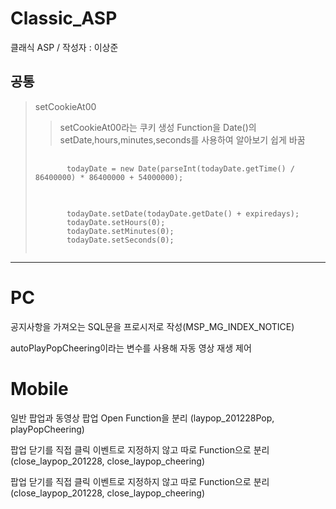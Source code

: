 # Classic_ASP
클래식 ASP /  작성자 : 이상준

## 공통
>setCookieAt00
>>setCookieAt00라는 쿠키 생성 Function을 Date()의 setDate,hours,minutes,seconds를 사용하여 알아보기 쉽게 바꿈
><pre>
>    <code>
>        todayDate = new Date(parseInt(todayDate.getTime() / 86400000) * 86400000 + 54000000);
>    </code>
></pre>
><pre>
>    <code>
>        todayDate.setDate(todayDate.getDate() + expiredays);
>        todayDate.setHours(0);
>        todayDate.setMinutes(0);
>        todayDate.setSeconds(0);
>    </code>
></pre>

***

<div>
    <h1>PC</h1>
    <div>
        <p>
            공지사항을 가져오는 SQL문을 프로시저로 작성(MSP_MG_INDEX_NOTICE)
        </p>
        <p>
            autoPlayPopCheering이라는 변수를 사용해 자동 영상 재생 제어
        </p>
    </div>
</div>
<div>
    <h1>Mobile</h1>
    <div>
        <p>
            일반 팝업과 동영상 팝업 Open Function을 분리 (laypop_201228Pop, playPopCheering)
        </p>
        <p>
            팝업 닫기를 직접 클릭 이벤트로 지정하지 않고 따로 Function으로 분리 (close_laypop_201228, close_laypop_cheering)
        </p>
        <p>
            팝업 닫기를 직접 클릭 이벤트로 지정하지 않고 따로 Function으로 분리 (close_laypop_201228, close_laypop_cheering)
        </p>
    </div>
</div>